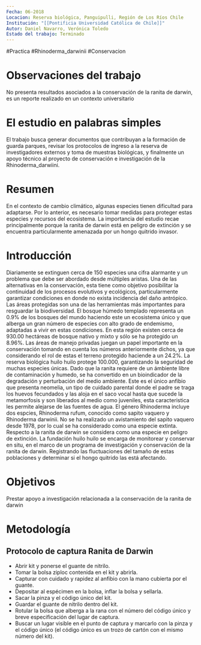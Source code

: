 ```yaml
---
Fecha: 06-2018
Locacion: Reserva biológica, Panguipulli, Región de Los Ríos Chile
Institución: "[[Pontificia Universidad Católica de Chile]]"
Autor: Daniel Navarro, Verónica Toledo
Estado del trabajo: Terminado
---
```

#Practica #Rhinoderma_darwinii #Conservacion
# Observaciones del trabajo
No presenta resultados asociados a la conservación de la ranita de darwin, es un reporte realizado en un contexto universitario
# El estudio en palabras simples
El trabajo busca generar documentos que contribuyan a la formación de guarda parques, revisar los protocolos de ingreso a la reserva de investigadores externos y toma de muestras biológicas, y finalmente un apoyo técnico al proyecto de conservación e investigación de la Rhinoderma_darwiini.
# Resumen
En el contexto de cambio climático, algunas especies tienen dificultad para adaptarse. Por lo anterior, es necesario tomar medidas para proteger estas especies y recursos del ecosistema.
La importancia del estudio recae principalmente porque la ranita de darwin está en peligro de extinción y se encuentra particularmente amenazada por un hongo quitrido invasor.
# Introducción
Diariamente se extinguen cerca de 150 especies una cifra alarmante y un problema que debe ser abordado desde múltiples aristas. Una de las alternativas en la conservación, esta tiene como objetivo posibilitar la continuidad de los procesos evolutivos y ecológicos, particularmente garantizar condiciones en donde no exista incidencia del daño antrópico.
Las áreas protegidas son una de las herramientas más importantes para resguardar la biodiversidad. El bosque húmedo templado representa un 0.9% de los bosques del mundo haciendo este un ecosistema único y que alberga un gran número de especies con alto grado de endemismo, adaptadas a vivir en estas condiciones. En esta región existen cerca de 930.00 hectáreas de bosque nativo y mixto y sólo se ha protegido un 8.96%.
Las áreas de manejo privadas juegan un papel importante en la conservación tomando en cuenta los números anteriormente dichos, ya que considerando el rol de estas el terreno protegido haciende a un 24.2%. La reserva biológica huilo huilo protege 100.000, garantizando la seguridad de muchas especies únicas.
Dado que la ranita requiere de un ámbiente libre de contaminación y humedo, se ha convertido en un bioindicador de la degradación y perturbación del medio ambiente.
Este es el único anfibio que presenta neomelia, un tipo de cuidado parental donde el padre se traga los huevos fecundados y las aloja en el saco vocal hasta que sucede la metamorfosis y son liberados al medio como juveniles, esta caracteristica les permite alejarse de las fuentes de agua.
El género Rhinoderma incluye dos espcies, Rhinoderma rufum, conocido como sapito vaquero y Rhinoderma darwinii. No se ha realizado un avistamiento del sapito vaquero desde 1978, por lo cual se ha considerado como una especie extinta. Respecto a la ranita de darwin se considera como una especie en peligro de extinción.
La fundación huilo huilo se encarga de monitorear y conservar en situ, en el marco de un programa de investigación y conservación de la ranita de darwin. Registrando las fluctuaciones del tamaño de estas poblaciones y determinar si el hongo quitrido las está afectando.
# Objetivos
Prestar apoyo a investigación relacionada a la conservación de la ranita de darwin 
# Metodología

## Protocolo de captura Ranita de Darwin
- Abrir kit y ponerse el guante de nitrilo.
- Tomar la bolsa ziploc contenida en el kit y abrirla.
- Capturar con cuidado y rapidez al anfibio con la mano cubierta por el guante.
- Depositar al espécimen en la bolsa, inflar la bolsa y sellarla.
- Sacar la pinza y el código único del kit.
- Guardar el guante de nitrilo dentro del kit.
- Rotular la bolsa que alberga a la rana con el número del código único y breve especificación del lugar de captura.
- Buscar un lugar visible en el punto de captura y marcarlo con la pinza y el código único (el código único es un trozo de cartón con el mismo número del kit).


